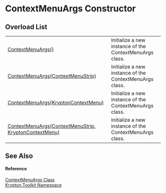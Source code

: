 # ContextMenuArgs Constructor


## Overload List
<table>
<tr>
<td><a href="365829ff-bd96-6372-bda8-30a6f37984e0.md">ContextMenuArgs()</a></td>
<td>Initialize a new instance of the ContextMenuArgs class.</td></tr>
<tr>
<td><a href="3a79fe42-4ae4-c5b7-af03-fc452b2ce8e5.md">ContextMenuArgs(ContextMenuStrip)</a></td>
<td>Initialize a new instance of the ContextMenuArgs class.</td></tr>
<tr>
<td><a href="ae0c4de3-7c34-131c-3961-851e9802c161.md">ContextMenuArgs(KryptonContextMenu)</a></td>
<td>Initialize a new instance of the ContextMenuArgs class.</td></tr>
<tr>
<td><a href="5cba9893-c5ac-bea7-df26-ee3d2f0568c1.md">ContextMenuArgs(ContextMenuStrip, KryptonContextMenu)</a></td>
<td>Initialize a new instance of the ContextMenuArgs class.</td></tr>
</table>

## See Also


#### Reference
<a href="52b19374-1f8b-781f-0f56-500e31c51106.md">ContextMenuArgs Class</a>  
<a href="79d2eac2-21f4-54ff-7552-b20c33c30600.md">Krypton.Toolkit Namespace</a>  
